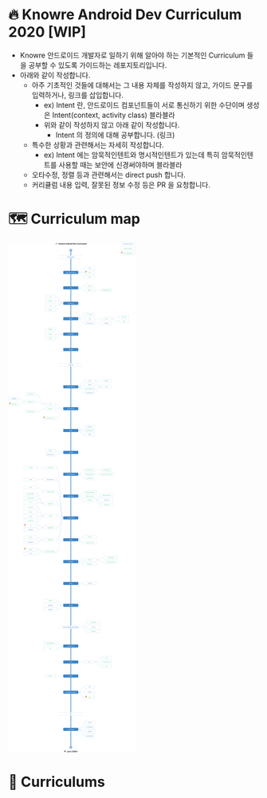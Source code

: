 # 🔥 Knowre Android Dev Curriculum 2020 [WIP]

- Knowre 안드로이드 개발자로 일하기 위해 알아야 하는 기본적인 Curriculum 들을 공부할 수 있도록 가이드하는 레포지토리입니다.
- 아래와 같이 작성합니다.
  - 아주 기초적인 것들에 대해서는 그 내용 자체를 작성하지 않고, 가이드 문구를 입력하거나, 링크를 삽입합니다.
    - ex) Intent 란, 안드로이드 컴포넌트들이 서로 통신하기 위한 수단이며 생성은 Intent(context, activity class) 블라블라
    - 위와 같이 작성하지 않고 아래 같이 작성합니다.
      - Intent 의 정의에 대해 공부합니다. (링크)
  - 특수한 상황과 관련해서는 자세히 작성합니다.
    - ex) Intent 에는 암묵적인텐트와 명시적인텐트가 있는데 특히 암묵적인텐트를 사용할 때는 보안에 신경써야하며 블라블라
  - 오타수정, 정렬 등과 관련해서는 direct push 합니다.
  - 커리큘럼 내용 입력, 잘못된 정보 수정 등은 PR 을 요청합니다.

# 🗺 Curriculum map

![curriculum](/AndroidDevCurriculum.png)


# 📖 Curriculums

